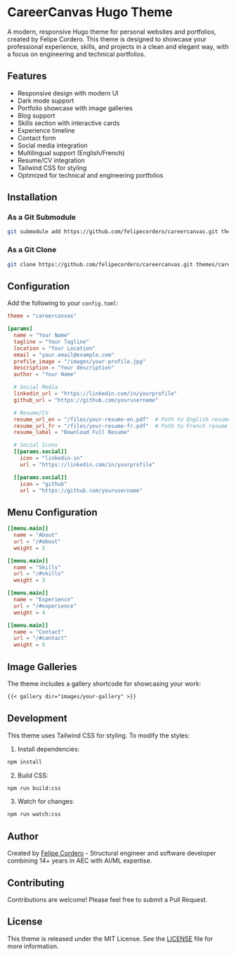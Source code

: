 # CareerCanvas Hugo Theme

A modern, responsive Hugo theme for personal websites and portfolios, created by Felipe Cordero. This theme is designed to showcase your professional experience, skills, and projects in a clean and elegant way, with a focus on engineering and technical portfolios.

## Features

- Responsive design with modern UI
- Dark mode support
- Portfolio showcase with image galleries
- Blog support
- Skills section with interactive cards
- Experience timeline
- Contact form
- Social media integration
- Multilingual support (English/French)
- Resume/CV integration
- Tailwind CSS for styling
- Optimized for technical and engineering portfolios

## Installation

### As a Git Submodule

```bash
git submodule add https://github.com/felipecordero/careercanvas.git themes/careercanvas
```

### As a Git Clone

```bash
git clone https://github.com/felipecordero/careercanvas.git themes/careercanvas
```

## Configuration

Add the following to your `config.toml`:

```toml
theme = "careercanvas"

[params]
  name = "Your Name"
  tagline = "Your Tagline"
  location = "Your Location"
  email = "your.email@example.com"
  profile_image = "/images/your-profile.jpg"
  description = "Your description"
  author = "Your Name"

  # Social Media
  linkedin_url = "https://linkedin.com/in/yourprofile"
  github_url = "https://github.com/yourusername"

  # Resume/CV
  resume_url_en = "/files/your-resume-en.pdf"  # Path to English resume
  resume_url_fr = "/files/your-resume-fr.pdf"  # Path to French resume (optional)
  resume_label = "Download Full Resume"

  # Social Icons
  [[params.social]]
    icon = "linkedin-in"
    url = "https://linkedin.com/in/yourprofile"

  [[params.social]]
    icon = "github"
    url = "https://github.com/yourusername"
```

## Menu Configuration

```toml
[[menu.main]]
  name = "About"
  url = "/#about"
  weight = 2

[[menu.main]]
  name = "Skills"
  url = "/#skills"
  weight = 3

[[menu.main]]
  name = "Experience"
  url = "/#experience"
  weight = 4

[[menu.main]]
  name = "Contact"
  url = "/#contact"
  weight = 5
```

## Image Galleries

The theme includes a gallery shortcode for showcasing your work:

```markdown
{{< gallery dir="images/your-gallery" >}}
```

## Development

This theme uses Tailwind CSS for styling. To modify the styles:

1. Install dependencies:
```bash
npm install
```

2. Build CSS:
```bash
npm run build:css
```

3. Watch for changes:
```bash
npm run watch:css
```

## Author

Created by [Felipe Cordero](https://felipecordero.com) - Structural engineer and software developer combining 14+ years in AEC with AI/ML expertise.

## Contributing

Contributions are welcome! Please feel free to submit a Pull Request.

## License

This theme is released under the MIT License. See the [LICENSE](LICENSE) file for more information. 